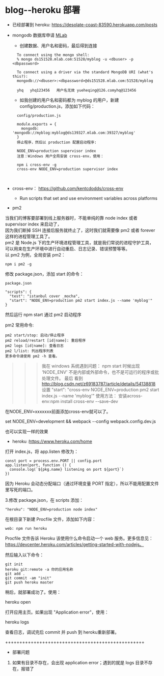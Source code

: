 # blog--heroku 部署

* 已经部署到 heroku: https://desolate-coast-83590.herokuapp.com/posts

* mongodb 数据库申请 [MLab](https://mlab.com/)
  - 创建数据、用户名和密码，最后得到连接
  ```
    To connect using the mongo shell:
    % mongo ds151528.mlab.com:51528/myblog -u <dbuser> -p <dbpassword>
    
    To connect using a driver via the standard MongoDB URI (what's this?):
    mongodb://<dbuser>:<dbpassword>@ds151528.mlab.com:51528/myblog
    
    yhq   yhq123456   用户名无效 yueheqing@126.comyhq@123456

  ```
  - 如我创建的用户名和密码都为 myblog 的用户，新建 config/production.js，添加如下代码：
  ```
    config/production.js

    module.exports = {
      mongodb: 'mongodb://myblog:myblog@ds139327.mlab.com:39327/myblog'
    }
    停止程序，然后以 production 配置启动程序:

    NODE_ENV=production supervisor index
    注意：Windows 用户全局安装 cross-env，使用：

    npm i cross-env -g
    cross-env NODE_ENV=production supervisor index
  ```
  
* cross-env： https://github.com/kentcdodds/cross-env
  - Run scripts that set and use environment variables across platforms

* pm2

当我们的博客要部署到线上服务器时，不能单纯的靠 node index 或者 supervisor index 来启动了，  
因为我们断掉 SSH 连接后服务就终止了，这时我们就需要像 pm2 或者 forever 这样的进程管理工具了。  
pm2 是 Node.js 下的生产环境进程管理工具，就是我们常说的进程守护工具，  
可以用来在生产环境中进行自动重启、日志记录、错误预警等等。  
以 pm2 为例，全局安装 pm2：  

```
npm i pm2 -g

```

修改 package.json，添加 start 的命令：
```
package.json

"scripts": {
  "test": "istanbul cover _mocha",
  "start": "NODE_ENV=production pm2 start index.js --name 'myblog'"
}
```

然后运行 npm start 通过 pm2 启动程序

pm2 常用命令:
```
pm2 start/stop: 启动/停止程序
pm2 reload/restart [id|name]: 重启程序
pm2 logs [id|name]: 查看日志
pm2 l/list: 列出程序列表
更多命令请使用 pm2 -h 查看。
```


>>> 我在 windows 系统遇到问题： npm start 时候出现 'NODE_ENV' 不是内部或外部命令，也不是可运行的程序或批处理文件。
最后 看到 http://blog.csdn.net/z69183787/article/details/54138818 设置 "start": "cross-env NODE_ENV=production pm2 start index.js --name 'myblog'"
使用方法：
安装across-env:npm install cross-env --save-dev

在NODE_ENV=xxxxxxx前面添加cross-env就可以了。

 set NODE_ENV=development && webpack --config webpack.config.dev.js
 
也可以实现一样的效果



* heroku :https://www.heroku.com/home

打开 index.js，将 app.listen 修改为：

```
const port = process.env.PORT || config.port
app.listen(port, function () {
  console.log(`${pkg.name} listening on port ${port}`)
})
```
因为 Heroku 会动态分配端口（通过环境变量 PORT 指定），所以不能用配置文件里写死的端口。

3.修改 package.json，在 scripts 添加：
```
"heroku": "NODE_ENV=production node index"
```
在根目录下新建 Procfile 文件，添加如下内容：
```
web: npm run heroku
```
Procfile 文件告诉 Heroku 该使用什么命令启动一个 web 服务。更多信息见：https://devcenter.heroku.com/articles/getting-started-with-nodejs。

然后输入以下命令：
```
git init
heroku git:remote -a 你的应用名称
git add .
git commit -am "init"
git push heroku master
```
稍后，就部署成功了。使用：

heroku open

打开应用主页。如果出现 "Application error"，使用：

heroku logs

查看日志，调试完后 commit 并 push 到 heroku重新部署。


+++++++++++++++++++++++++++++++++++++++++++++++++

* 部署问题

1. 如果有目录不存在，会出现 application error；遇到的就是 logs 目录不存在，报错了

